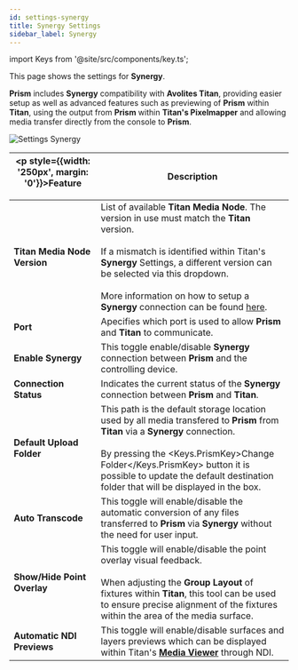 ```yaml
---
id: settings-synergy
title: Synergy Settings
sidebar_label: Synergy
---
```

import Keys from '@site/src/components/key.ts';

This page shows the settings for **Synergy**.  

**Prism** includes **Synergy** compatibility with **Avolites Titan**, providing easier setup as well as advanced features such as previewing of **Prism** within **Titan**, using the output from **Prism** within **Titan's Pixelmapper** and allowing media transfer directly from the console to **Prism**.

![Settings Synergy](/prismdocs/images/prism-settings-synergy.png)

| <p style={{width: '250px', margin: '0'}}>Feature</p> |  Description      |
|------------------------------------------------------|------------|
| **Titan Media Node Version** | List of available **Titan Media Node**. The version in use must match the **Titan** version. <br/><br/> If a mismatch is identified within Titan's **Synergy** Settings, a different version can be selected via this dropdown.  <br/><br/> More information on how to setup a **Synergy** connection can be found [here](../../../../docs/synergy).|
| **Port** | Apecifies which port is used to allow **Prism** and **Titan** to communicate.|
| **Enable Synergy** | This toggle enable/disable **Synergy** connection between **Prism** and the controlling device.|
| **Connection Status** | Indicates the current status of the **Synergy** connection between **Prism** and **Titan**.|
| **Default Upload Folder** | This path is the default storage location used by all media transfered to **Prism** from **Titan** via a **Synergy** connection. <br/><br/> By pressing the <Keys.PrismKey>Change Folder</Keys.PrismKey> button it is possible to update the default destination folder that will be displayed in the box.|
| **Auto Transcode** | This toggle will enable/disable the automatic conversion of any files transferred to **Prism** via **Synergy** without the need for user input.|
| **Show/Hide Point Overlay** | This toggle will enable/disable the point overlay visual feedback. <br/><br/> When adjusting the **Group Layout** of fixtures within **Titan**, this tool can be used to ensure precise alignment of the fixtures within the area of the media surface.|
| **Automatic NDI Previews** | This toggle will enable/disable surfaces and layers previews which can be displayed within Titan's **[Media Viewer](../../../../docs/synergy/operating-synergy#media-viewer)** through NDI.|